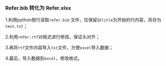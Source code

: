 ### Refer.bib 转化为 Refer.xlsx

1.利用python按行读取`refer.bib` 文件，仅保留以`title`为开始的行内容，另存为`test.txt`；

2.利用`refer.rtf`对格式进行修改，保证头对齐；

3.再将`rtf`文件内容导入`txt`文件，方便`excel`导入数据；

4.最后，导入数据到`excel`，修改格式。

